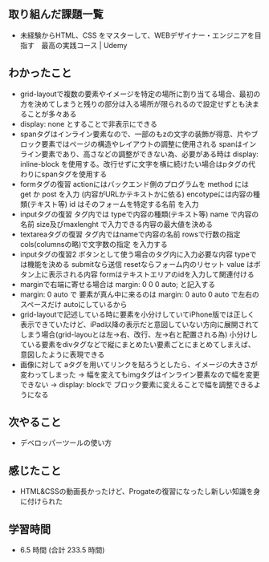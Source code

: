 ## 取り組んだ課題一覧
- 未経験からHTML、CSS をマスターして、WEBデザイナー・エンジニアを目指す　最高の実践コース | Udemy
## わかったこと
- grid-layoutで複数の要素やイメージを特定の場所に割り当てる場合、最初の方を決めてしまうと残りの部分は入る場所が限られるので設定せずとも決まることが多々ある
- display: none とすることで非表示にできる
- spanタグはインライン要素なので、一部のもzの文字の装飾が得意、片やブロック要素ではページの構造やレイアウトの調整に使用される
  spanはインライン要素であり、高さなどの調整ができない為、必要がある時は display: inline-block を使用する。改行せずに文字を横に続けたい場合はpタグの代わりにspanタグを使用する
- formタグの復習 actionにはバックエンド側のプログラムを method には get か post を入力 (内容がURLかテキストかに依る) encotypeには内容の種類(テキスト等) id はそのフォームを特定する名前 を入力
- inputタグの復習 タグ内では typeで内容の種類(テキスト等) name で内容の名前 size及びmaxlenght で入力できる内容の最大値を決める
- textareaタグの復習 タグ内ではnameで内容の名前 rowsで行数の指定 cols(columnsの略)で文字数の指定 を入力する
- inputタグの復習2 ボタンとして使う場合のタグ内に入力必要な内容 typeでは機能を決める submitなら送信 resetならフォーム内のリセット value はボタン上に表示される内容 formはテキストエリアのidを入力して関連付ける
- marginで右端に寄せる場合は margin: 0 0 0 auto; と記入する
- margin: 0 auto で 要素が真ん中に来るのは margin: 0 auto 0 auto で左右のスペースだけ autoにしているから
- grid-layoutで記述している時に要素を小分けしていてiPhone版では正しく表示できていたけど、iPad以降の表示だと意図していない方向に展開されてしまう場合(grid-layouとは左→右、改行、左→右と配置される為)
  小分けしている要素をdivタグなどで縦にまとめたい要素ごとにまとめてしまえば、意図したように表現できる
- 画像に対して aタグを用いてリンクを貼ろうとしたら、イメージの大きさが変わってしまった → 幅を変えてもimgタグはインライン要素なので幅を変更できない → display: blockで ブロック要素に変えることで幅を調整できるようになる
## 次やること
- デベロッパーツールの使い方
## 感じたこと
- HTML&CSSの動画長かったけど、Progateの復習になったし新しい知識を身に付けられた
## 学習時間
- 6.5 時間 (合計 233.5 時間)
